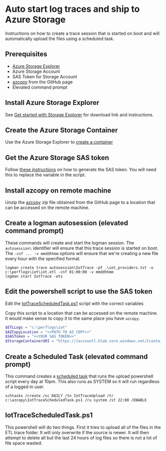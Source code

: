 # Auto start log traces and ship to Azure Storage
Instructions on how to create a trace session that is started on boot and will automatically upload the files using a scheduled task.

## Prerequisites
* [Azure Storage Explorer](https://docs.microsoft.com/en-us/azure/vs-azure-tools-storage-manage-with-storage-explorer?tabs=windows)
* Azure Storage Account
* SAS Token for Storage Account
* [azcopy](https://github.com/Azure/azure-storage-azcopy/releases/latest) from the GitHub page
* Elevated command prompt


## Install Azure Storage Explorer

See [Get started with Storage Explorer](https://docs.microsoft.com/en-us/azure/vs-azure-tools-storage-manage-with-storage-explorer?tabs=windows) for download link and instructions.

## Create the Azure Storage Container

Use the Azure Storage Explorer to [create a container](https://docs.microsoft.com/en-us/azure/storage/blobs/storage-quickstart-blobs-storage-explorer)

## Get the Azure Storage SAS token

Follow [these instructions](https://docs.microsoft.com/en-us/azure/cognitive-services/translator/document-translation/create-sas-tokens?tabs=Containers) on how to generate the SAS token. You will need this to replace the variable in the script.

## Install azcopy on remote machine

Unzip the [azcopy](https://github.com/Azure/azure-storage-azcopy/releases/latest) zip file obtained from the GitHub page to a location that can be accessed on the remote machine.

## Create a logman autosession (elevated command prompt)

These commands will create and start the logman session. The `autosession\` identifier will ensure that this trace session is started on boot. The `-cnf ... -v mmddhhmm` options will ensure that we're creating a new file every hour with the specified format.

```
logman create trace autosession\IotTrace -pf .\iot_providers.txt -o c:\perflogs\iot\iot.etl -cnf 01:00:00 -v mmddhhmm
logman start IotTrace -ets
```

## Edit the powershell script to use the SAS token

Edit the [IotTraceScheduledTask.ps1](IotTraceScheduledTask.ps1) script with the correct variables

Copy this script to a location that can be accessed on the remote machine. It would make sense to copy it to the same place you have `azcopy`.

```powershell
$ETLLogs = "c:\perflogs\iot"
$AZCopyLocation = "<<PATH TO AZ COPY>>"
$SASToken = "<<YOUR SAS TOKEN>>"
$StorageContainerURI = "https://[account].blob.core.windows.net/[container]/[path/to/directory]"
```

## Create a Scheduled Task (elevated command prompt)

This command creates a [scheduled task](https://docs.microsoft.com/en-us/windows-server/administration/windows-commands/schtasks) that runs the upload powershell script every day at 10pm. This also runs as SYSTEM so it will run regardless of a logged in user.

```
schtasks /create /sc DAILY /tn IotTraceUpload /tr c:\azcopy\IotTraceScheduledTask.ps1 /ru system /st 22:00 /ENABLE
```

## IotTraceScheduledTask.ps1

This powershell will do two things. First it tries to upload all of the files in the ETL trace folder. It will only overwrite if the source is newer. It will then attempt to delete all but the last 24 hours of log files so there is not a lot of file space wasted.